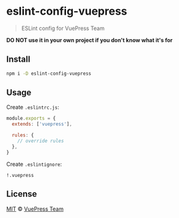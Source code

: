 # eslint-config-vuepress

> ESLint config for VuePress Team

**DO NOT use it in your own project if you don't know what it's for**

## Install

```sh
npm i -D eslint-config-vuepress
```

## Usage

Create `.eslintrc.js`:

```js
module.exports = {
  extends: ['vuepress'],

  rules: {
    // override rules
  },
}
```

Create `.eslintignore`:

```
!.vuepress
```

## License

[MIT](https://github.com/vuepress/configs/blob/main/LICENSE) &copy; [VuePress Team](https://github.com/vuepress)
